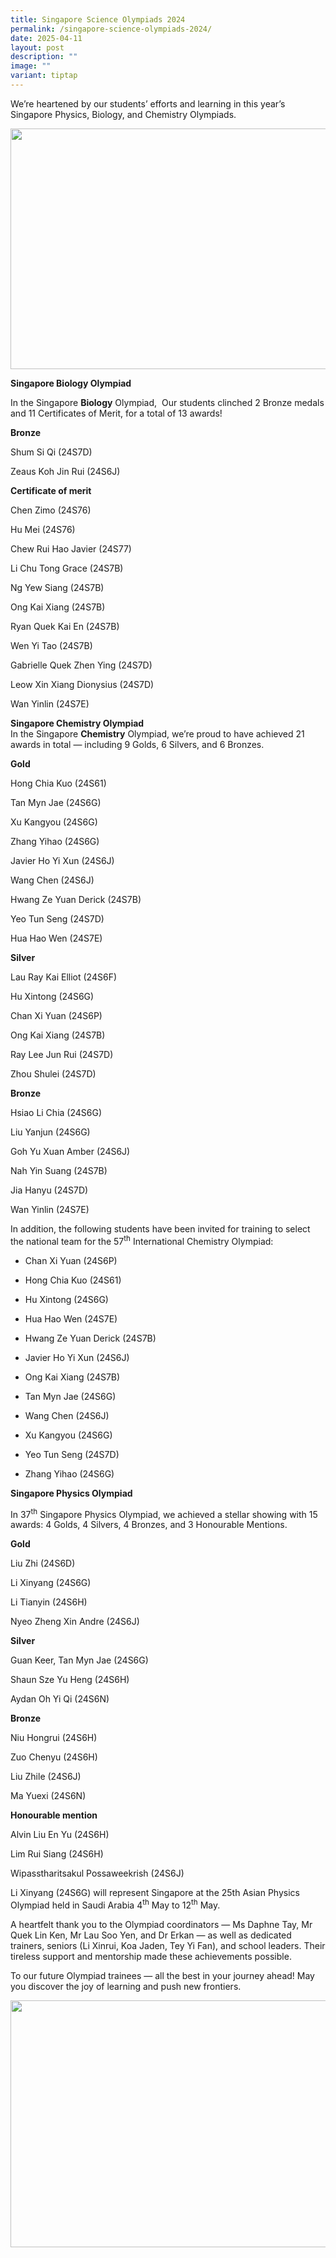 ```yaml
---
title: Singapore Science Olympiads 2024
permalink: /singapore-science-olympiads-2024/
date: 2025-04-11
layout: post
description: ""
image: ""
variant: tiptap
---
```

<p>We’re heartened by our students’ efforts and learning in this year’s Singapore
Physics, Biology, and Chemistry Olympiads.</p>
<div class="isomer-image-wrapper">
<img style="margin-left:0px;margin-top:0px;" height="385" width="624" src="https://lh7-rt.googleusercontent.com/docsz/AD_4nXf153zfBG6hBajhr0Ja9k0Ra9rHQhoJmUnnJDpHbR-APjvI_VQNf95qE0IUd4tbQfJBidrdGsGL2txo5uZqMbyVI7NuYwz0QH4VJNNJ3jwD1mlI2eSgdfi8mWaLf6owe7_1ZkfGrw?key=mdD3eJHfTEuw3VwudrhaDgZH">
</div>
<p><strong>Singapore Biology Olympiad</strong>
</p>
<p>In the Singapore <strong>Biology</strong> Olympiad,&nbsp; Our students clinched
2 Bronze medals and 11 Certificates of Merit, for a total of 13 awards!</p>
<p><strong>Bronze</strong>
</p>
<p>Shum Si Qi (24S7D)</p>
<p>Zeaus Koh Jin Rui (24S6J)</p>
<p><strong>Certificate of merit</strong>
</p>
<p>Chen Zimo (24S76)</p>
<p>Hu Mei (24S76)</p>
<p>Chew Rui Hao Javier (24S77)</p>
<p>Li Chu Tong Grace (24S7B)</p>
<p>Ng Yew Siang (24S7B)</p>
<p>Ong Kai Xiang (24S7B)&nbsp;</p>
<p>Ryan Quek Kai En (24S7B)&nbsp;</p>
<p>Wen Yi Tao (24S7B)</p>
<p>Gabrielle Quek Zhen Ying (24S7D)&nbsp;</p>
<p>Leow Xin Xiang Dionysius (24S7D)</p>
<p>Wan Yinlin (24S7E)</p>
<p><strong>Singapore Chemistry Olympiad</strong>
<br>In the Singapore <strong>Chemistry</strong> Olympiad, we’re proud to have
achieved 21 awards in total — including 9 Golds, 6 Silvers, and 6 Bronzes.&nbsp;</p>
<p><strong>Gold</strong>
</p>
<p>Hong Chia Kuo (24S61)</p>
<p>Tan Myn Jae (24S6G)</p>
<p>Xu Kangyou (24S6G)&nbsp;</p>
<p>Zhang Yihao (24S6G)</p>
<p>Javier Ho Yi Xun (24S6J)</p>
<p>Wang Chen (24S6J)</p>
<p>Hwang Ze Yuan Derick (24S7B)</p>
<p>Yeo Tun Seng (24S7D)</p>
<p>Hua Hao Wen (24S7E)
<br>
</p>
<p><strong>Silver</strong>
</p>
<p>Lau Ray Kai Elliot (24S6F)</p>
<p>Hu Xintong (24S6G)</p>
<p>Chan Xi Yuan (24S6P)</p>
<p>Ong Kai Xiang (24S7B)</p>
<p>Ray Lee Jun Rui (24S7D)&nbsp;</p>
<p>Zhou Shulei (24S7D)&nbsp;</p>
<p><strong>Bronze</strong>
</p>
<p>Hsiao Li Chia (24S6G)&nbsp;</p>
<p>Liu Yanjun (24S6G)&nbsp;</p>
<p>Goh Yu Xuan Amber (24S6J)</p>
<p>Nah Yin Suang (24S7B)</p>
<p>Jia Hanyu (24S7D)</p>
<p>Wan Yinlin (24S7E)</p>
<p>In addition, the following students have been invited for training to
select the national team for the 57<sup>th</sup> International Chemistry
Olympiad:</p>
<ul>
<li>
<p>Chan Xi Yuan (24S6P)</p>
</li>
<li>
<p>Hong Chia Kuo (24S61)</p>
</li>
<li>
<p>Hu Xintong (24S6G)</p>
</li>
<li>
<p>Hua Hao Wen (24S7E)</p>
</li>
<li>
<p>Hwang Ze Yuan Derick (24S7B)</p>
</li>
<li>
<p>Javier Ho Yi Xun (24S6J)</p>
</li>
<li>
<p>Ong Kai Xiang (24S7B)&nbsp;</p>
</li>
<li>
<p>Tan Myn Jae (24S6G)</p>
</li>
<li>
<p>Wang Chen (24S6J)</p>
</li>
<li>
<p>Xu Kangyou (24S6G)&nbsp;</p>
</li>
<li>
<p>Yeo Tun Seng (24S7D)</p>
</li>
<li>
<p>Zhang Yihao (24S6G)</p>
<p></p>
</li>
</ul>
<p><strong>Singapore Physics Olympiad</strong>
</p>
<p>In 37<sup>th</sup> Singapore Physics Olympiad, we achieved a stellar showing
with 15 awards: 4 Golds, 4 Silvers, 4 Bronzes, and 3 Honourable Mentions.&nbsp;</p>
<p><strong>Gold</strong>
</p>
<p>Liu Zhi (24S6D)</p>
<p>Li Xinyang (24S6G)</p>
<p>Li Tianyin (24S6H)</p>
<p>Nyeo Zheng Xin Andre (24S6J)</p>
<p><strong>Silver</strong>
</p>
<p>Guan Keer, Tan Myn Jae (24S6G)</p>
<p>Shaun Sze Yu Heng (24S6H)</p>
<p>Aydan Oh Yi Qi (24S6N)</p>
<p><strong>Bronze</strong>
</p>
<p>Niu Hongrui (24S6H)</p>
<p>Zuo Chenyu (24S6H)</p>
<p>Liu Zhile (24S6J)</p>
<p>Ma Yuexi (24S6N)</p>
<p><strong>Honourable mention</strong>
</p>
<p>Alvin Liu En Yu (24S6H)</p>
<p>Lim Rui Siang (24S6H)</p>
<p>Wipasstharitsakul Possaweekrish (24S6J)</p>
<p>Li Xinyang (24S6G) will represent Singapore at the 25th Asian Physics
Olympiad held in Saudi Arabia 4<sup>th</sup> May to 12<sup>th</sup> May.</p>
<p>A heartfelt thank you to the Olympiad coordinators — Ms Daphne Tay, Mr
Quek Lin Ken, Mr Lau Soo Yen, and Dr Erkan — as well as dedicated trainers,
seniors (Li Xinrui, Koa Jaden, Tey Yi Fan), and school leaders. Their tireless
support and mentorship made these achievements possible.</p>
<p>To our future Olympiad trainees — all the best in your journey ahead!
May you discover the joy of learning and push new frontiers.</p>
<div class="isomer-image-wrapper">
<img style="margin-left:0px;margin-top:0px;" height="395" width="624" src="https://lh7-rt.googleusercontent.com/docsz/AD_4nXeNlJfduR2N3lvOrvO6QLrTsI9Cvxn-6j19mn7DJG80fogMSsSat9zMwglFJ2FQXSSQr3wOp0knZOM8iterLjfwCM6W0qk5FQUqAJwk6ASpZdi6kIJGeaVGfaScqaEvQ6Y_K2Z9og?key=mdD3eJHfTEuw3VwudrhaDgZH">
</div>
<p>
<br>
</p>